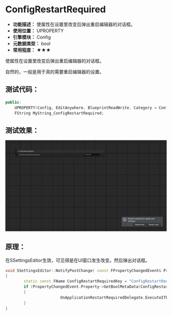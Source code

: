 ﻿# ConfigRestartRequired

- **功能描述：** 使属性在设置里改变后弹出重启编辑器的对话框。
- **使用位置：** UPROPERTY
- **引擎模块：** Config
- **元数据类型：** bool
- **常用程度：** ★★★

使属性在设置里改变后弹出重启编辑器的对话框。

自然的，一般是用于真的需要重启编辑器的设置。

## 测试代码：

```cpp
public:
	UPROPERTY(Config, EditAnywhere, BlueprintReadWrite, Category = ConfigRestartRequired, meta = (ConfigRestartRequired="true"))
	FString MyString_ConfigRestartRequired;
```

## 测试效果：

![Untitled](Untitled.png)

## 原理：

在SSettingsEditor生效，可见得是在UI窗口发生改变。然后弹出对话框。

```cpp
void SSettingsEditor::NotifyPostChange( const FPropertyChangedEvent& PropertyChangedEvent, class FEditPropertyChain* PropertyThatChanged )
{
		static const FName ConfigRestartRequiredKey = "ConfigRestartRequired";
		if (PropertyChangedEvent.Property->GetBoolMetaData(ConfigRestartRequiredKey) || PropertyChangedEvent.MemberProperty->GetBoolMetaData(ConfigRestartRequiredKey))
		{
						OnApplicationRestartRequiredDelegate.ExecuteIfBound();
		}
}
```
